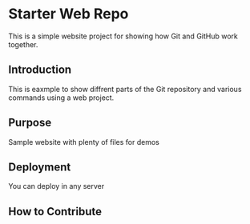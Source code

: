 # Starter Web Repo
This is a simple website project for showing how Git and GitHub work together.

## Introduction
This is eaxmple to show diffrent parts of the Git repository and various commands using a web project.

## Purpose
Sample website with plenty of files for demos

## Deployment
You can deploy in any server

## How to Contribute
